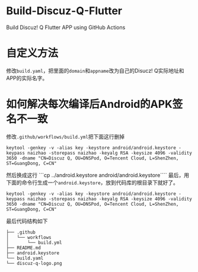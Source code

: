 # Build-Discuz-Q-Flutter
Build Discuz! Q Flutter APP using GitHub Actions

# 自定义方法
修改`build.yaml`，把里面的`domain`和`appname`改为自己的Disucz! Q实际地址和APP的实际名字。

# 如何解决每次编译后Android的APK签名不一致
修改`.github/workflows/build.yml`把下面这行删掉
```
keytool -genkey -v -alias key -keystore android/android.keystore -keypass naizhao -storepass naizhao -keyalg RSA -keysize 4096 -validity 3650 -dname "CN=Discuz Q, OU=DNSPod, O=Tencent Cloud, L=ShenZhen, ST=GuangDong, C=CN"
```
然后换成这行
```cp ../android.keystore android/android.keystore````
最后，用下面的命令行生成一个`android.keystore`，放到代码库的根目录下就好了。
```
keytool -genkey -v -alias key -keystore android/android.keystore -keypass naizhao -storepass naizhao -keyalg RSA -keysize 4096 -validity 3650 -dname "CN=Discuz Q, OU=DNSPod, O=Tencent Cloud, L=ShenZhen, ST=GuangDong, C=CN"
```
最后代码结构如下
```
├── .github
│   └── workflows
│       └── build.yml
├── README.md
├── android.keystore
└── build.yaml
└── discuz-q-logo.png
```